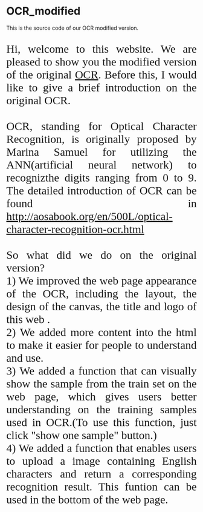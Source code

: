 # OCR_modified
This is the source code of our OCR modified version.

<p style="font-family: times new roman; font-size: 30px; text-align:justify;">Hi, welcome to this website. We are pleased to show you the
		modified version of the original <a href="https://github.com/aosabook/500lines/tree/master/ocr/code" target="_blank">OCR</a>.
		Before this, I would like to give a brief introduction on the original OCR.
		<br /><br />
		OCR, standing for Optical Character Recognition, is originally proposed by Marina Samuel for utilizing the ANN(artificial neural network)
		 to recognizthe digits ranging from 0 to 9. The detailed introduction of OCR can be found in
		<a href="http://aosabook.org/en/500L/optical-character-recognition-ocr.html" target="_blank">
			http://aosabook.org/en/500L/optical-character-recognition-ocr.html</a>
		<br /><br />
		So what did we do on the original version?<br />
		1) We improved the web page appearance of the OCR, including the layout, the design of the canvas, the title and logo of this web
		 . <br />
		2) We added more content into the html to make it easier for people to understand and use.<br />
		3) We added a function that can visually show the sample from the train set on the web page, which gives users better understanding
		 on the training samples used in OCR.(To use this function, just click "show one sample" button.)<br />
		4) We added a function that enables users to upload a image containing English characters and return a corresponding recognition result. This funtion can
		be used in the bottom of the web page.
		<br /><br />
	</p>
